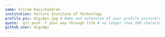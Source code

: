 ```yaml
---
name: Sriram Ravichandran 
institution: Vellore Institute of Technology 
profile_pic: digi0ps.jpg # Name and extension of your profile picture(ex. mona.png)
quote:  git push -f your way through life # no longer than 100 characters
github_user: digi0ps 
---
```


